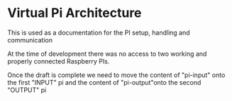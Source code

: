 <h1> Virtual Pi Architecture </h1>

<p> This is used as a documentation for the PI setup, handling and communication </p>
<p> At the time of development there was no access to two working and properly connected Raspberry PIs.</p>
<p> Once the draft is complete we need to move the content of "pi-input" onto the first "INPUT" pi and the content of "pi-output"onto the second "OUTPUT" pi </p>